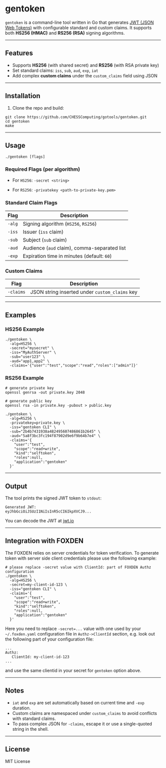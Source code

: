 # gentoken

`gentoken` is a command-line tool written in Go that generates [JWT (JSON Web
Tokens)](https://jwt.io/) with configurable standard and custom claims. It
supports both **HS256 (HMAC)** and **RS256 (RSA)** signing algorithms.

---

## Features

- Supports **HS256** (with shared secret) and **RS256** (with RSA private key)
- Set standard claims: `iss`, `sub`, `aud`, `exp`, `iat`
- Add complex **custom claims** under the `custom_claims` field using JSON

---

## Installation

1. Clone the repo and build:

```
git clone https://github.com/CHESSComputing/gotools/gentoken.git
cd gentoken
make
```

---

## Usage

```
./gentoken [flags]
```

### Required Flags (per algorithm)

* For `HS256`:
  `-secret <string>`

* For `RS256`:
  `-privatekey <path-to-private-key.pem>`

### Standard Claim Flags

| Flag   | Description                                  |
| ------ | -------------------------------------------- |
| `-alg` | Signing algorithm (`HS256`, `RS256`)         |
| `-iss` | Issuer (`iss` claim)                         |
| `-sub` | Subject (`sub` claim)                        |
| `-aud` | Audience (`aud` claim), comma-separated list |
| `-exp` | Expiration time in minutes (default: `60`)   |

### Custom Claims

| Flag      | Description                                    |
| --------- | ---------------------------------------------- |
| `-claims` | JSON string inserted under `custom_claims` key |

---

## Examples

### HS256 Example

```
./gentoken \
  -alg=HS256 \
  -secret="mysecret" \
  -iss="MyAuthServer" \
  -sub="user123" \
  -aud="app1,app2" \
  -claims='{"user":"test","scope":"read","roles":["admin"]}'
```

### RS256 Example

```
# generate private key
openssl genrsa -out private.key 2048

# generate public key
openssl rsa -in private.key -pubout > public.key

./gentoken \
  -alg=RS256 \
  -privatekey=private.key \
  -iss="gentoken CLI" \
  -sub="2b4b7431938a482495607486861b2645" \
  -aud="5a8f3bc3fc194f87902d9e6f9b64b7e4" \
  -claims='{
    "user":"test",
    "scope":"read+write",
    "kind":"selftoken",
    "roles":null,
    "application":"gentoken"
  }'
```

---

## Output

The tool prints the signed JWT token to `stdout`:

```
Generated JWT:
eyJhbGciOiJSUzI1NiIsInR5cCI6IkpXVCJ9...
```

You can decode the JWT at [jwt.io](https://jwt.io/)

---

## Integration with FOXDEN
The FOXDEN relies on server credentials for token verification. To generate
token with server side client credentials please use the following example:

```
# please replace -secret value with ClientId: part of FOXDEN Authz configuration
./gentoken \
  -alg=HS256 \
  -secret=my-client-id-123 \
  -iss="gentoken CLI" \
  -claims='{
    "user":"test",
    "scope":"read+write",
    "kind":"selftoken",
    "roles":null,
    "application":"gentoken"
  }'
```

Here you need to replace `-secret=...` value with one used by your
`~/.foxden.yaml` configuration file in `Authz->ClientId` section, e.g.
look out the following part of your configuration file:
```
...
Authz:
   ClientId: my-client-id-123
...
```
and use the same clientid in your secret for `gentoken` option above.

---

## Notes

* `iat` and `exp` are set automatically based on current time and `-exp` duration.
* Custom claims are namespaced under `custom_claims` to avoid conflicts with standard claims.
* To pass complex JSON for `-claims`, escape it or use a single-quoted string in the shell.

---

## License

MIT License

